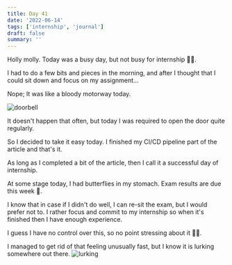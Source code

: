 ```yaml
---
title: Day 41
date: '2022-06-14'
tags: ['internship', 'journal']
draft: false
summary: ''
---
```


Holly molly. Today was a busy day, but not busy for internship 🤷‍♂️.

I had to do a few bits and pieces in the morning, and after I thought that I could sit down and focus on my assignment...

Nope; It was like a bloody motorway today.

![doorbell](https://media.giphy.com/media/5RsvfmqpBmOxW/giphy.gif)

It doesn't happen that often, but today I was required to open the door quite regularly.

So I decided to take it easy today. I finished my CI/CD pipeline part of the article and that's it.

As long as I completed a bit of the article, then I call it a successful day of internship.

At some stage today, I had butterflies in my stomach. Exam results are due this week 😬.

I know that in case if I didn't do well, I can re-sit the exam, but I would prefer not to. I rather focus and commit to my internship so when it's finished then I have enough experience.

I guess I have no control over this, so no point stressing about it 🤷‍♂️.

I managed to get rid of that feeling unusually fast, but I know it is lurking somewhere out there. ![lurking](https://media.giphy.com/media/yZ2FSn86bf2co/giphy.gif)
